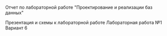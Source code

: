 Отчет по лабораторной работе "Проектирование и реализации баз данных"

Презентация и схемы к лабораторной работе
Лабораторная работа №1
Вариант 6
